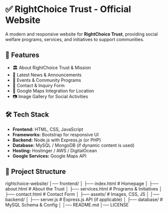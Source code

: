# ✅ RightChoice Trust - Official Website  

A modern and responsive website for **RightChoice Trust**, providing social welfare programs, services, and initiatives to support communities.  

## 🚀 Features  

- 🏛️ About RightChoice Trust & Mission  
- 📢 Latest News & Announcements  
- 📅 Events & Community Programs  
- 📝 Contact & Inquiry Form  
- 📍 Google Maps Integration for Location  
- 📷 Image Gallery for Social Activities  

## 🛠 Tech Stack  

- **Frontend:** HTML, CSS, JavaScript  
- **Frameworks:** Bootstrap for responsive UI  
- **Backend:** Node.js with Express.js (or PHP)  
- **Database:** MySQL / MongoDB (if dynamic content is used)  
- **Hosting:** Hostinger / AWS / DigitalOcean  
- **Google Services:** Google Maps API  

## 📂 Project Structure  

rightchoice-website/ │── frontend/ │ ├── index.html # Homepage
│ ├── about.html # About the Trust
│ ├── services.html # Programs & Initiatives
│ ├── contact.html # Contact Form
│ ├── assets/ # Images, CSS, JS
│ │── backend/ │ ├── server.js # Express.js API (if applicable)
│ ├── database/ # MySQL Schema & Config
│ │── README.md
│── LICENSE


